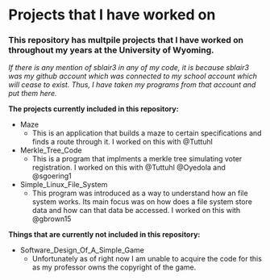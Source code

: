 # Projects that I have worked on

### This repository has multpile projects that I have worked on throughout my years at the University of Wyoming.

_If there is any mention of sblair3 in any of my code, it is because sblair3 was my github account which was connected to my school account which will cease to exist. Thus, I have taken my programs from that account and put them here._
<br>

**The projects currently included in this repository:**

- Maze
  - This is an application that builds a maze to certain specifications and finds a route through it. I worked on this with @Tuttuhl 
- Merkle_Tree_Code
  - This is a program that implments a merkle tree simulating voter registration. I worked on this with @Tuttuhl @Oyedola and @sgoering1
- Simple_Linux_File_System
  - This program was introduced as a way to understand how an file system works. Its main focus was on how does a file system store data and how can that data be accessed. I worked on this with @gbrown15

**Things that are currently not included in this repository:**
- Software_Design_Of_A_Simple_Game
  - Unfortunately as of right now I am unable to acquire the code for this as my professor owns the copyright of the game.

